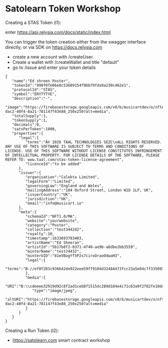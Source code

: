 # Satolearn Token Workshop

Creating a STAS Token (l1):
 
 enter https://api.relysia.com/docs/static/index.html
 
 You can trigger the token creation either from the swagger interface directly, or via SDK on https://docs.relysia.com
 
 - create a new account with /createUser. 
 - Create a wallet with /createWallet and title "default" 
 - go to /issue and enter your token details

```
{
   "name":"Ed shreen Poster",
   "tokenId":"990f0fe06e0c53689154f96b79fda9a230c462e1",
   "protocolId":"STAS",
   "symbol":"ERYTYTYE",
   "description":"-",
   "image":"https://firebasestorage.googleapis.com/v0/b/musicartdev/o/nftAssets%2F344d95f6-dac2-40f4-8a21-781147f43e88_250x250?alt=media",
   "totalSupply":1,
   "tokenSupply":1,
   "decimals":0,
   "satsPerToken":1000,
   "properties":{
      "legal":{
         "terms":"Â© 2020 TAAL TECHNOLOGIES SEZC\nALL RIGHTS RESERVED. ANY USE OF THIS SOFTWARE IS SUBJECT TO TERMS AND CONDITIONS OF LICENSE. USE OF THIS SOFTWARE WITHOUT LICENSE CONSTITUTES INFRINGEMENT OF INTELLECTUAL PROPERTY. FOR LICENSE DETAILS OF THE SOFTWARE, PLEASE REFER TO: www.taal.com/stas-token-license-agreement",
         "licenceId":"to be added"
      },
      "issuer":{
         "organisation":"Calekta Limited",
         "legalForm":"Limited",
         "governingLaw":"England and Wales",
         "mailingAddress":"104 Oxford Street, London W1D 1LP, UK",
         "issuerCountry":"UK",
         "jurisdiction":"UK",
         "email":"info@musicart.io"
      },
      "meta":{
         "schemaId":"NFT1.0/MA",
         "website":"yourwebsite",
         "category":"Poster",
         "collection":"test344242",
         "royalty":10,
         "timestamp":1633693783403,
         "artistName":"Ed Sheeran",
         "artistId":"5b17b8f2-0371-4f40-ae9b-a6dbe2bb3559",
         "minterName":"test24432",
         "minterUID":"81eVBagYf5P2s7ciroOraoOdwaH3",
         "legal":{
            "terms":"B://ef0f283c936642de922eee59ff9104d32484473fcc23a5e04c7f33509344c482"
         },
         "media":{
            "URI":"B:\\cdeeee32919d92c8f2ad1ceb8f1515dc289d184e4c71c63a9f2f82fe10dc3e22",
            "type":"image/jpeg",
            "altURI":"https://firebasestorage.googleapis.com/v0/b/musicartdev/o/nftAssets%2F344d95f6-dac2-40f4-8a21-781147f43e88_250x250?alt=media"
         }
      }
   }
}
```


Creating a Run Token (l2):

- https://satolearn.com smart contract workshop


